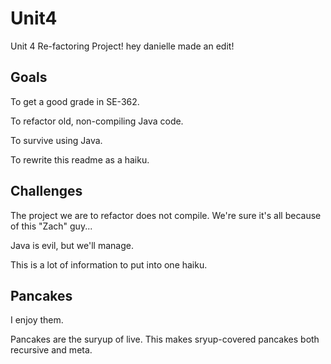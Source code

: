 Unit4
=====

Unit 4 Re-factoring Project!
hey danielle made an edit!

Goals
-----

To get a good grade in SE-362.

To refactor old, non-compiling Java code.

To survive using Java.

To rewrite this readme as a haiku.

Challenges
----------

The project we are to refactor does not compile.
We're sure it's all because of this "Zach" guy...

Java is evil, but we'll manage.

This is a lot of information to put into one haiku.

Pancakes
----------

I enjoy them.

Pancakes are the suryup of live. This makes sryup-covered pancakes both
recursive and meta.
